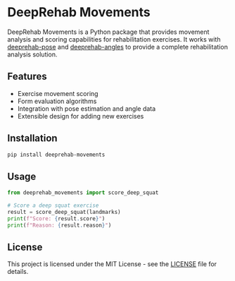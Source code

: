 # DeepRehab Movements

DeepRehab Movements is a Python package that provides movement analysis and scoring capabilities for rehabilitation exercises. It works with [deeprehab-pose](../deeprehab-pose) and [deeprehab-angles](../deeprehab-angles) to provide a complete rehabilitation analysis solution.

## Features

- Exercise movement scoring
- Form evaluation algorithms
- Integration with pose estimation and angle data
- Extensible design for adding new exercises

## Installation

```bash
pip install deeprehab-movements
```

## Usage

```python
from deeprehab_movements import score_deep_squat

# Score a deep squat exercise
result = score_deep_squat(landmarks)
print(f"Score: {result.score}")
print(f"Reason: {result.reason}")
```

## License

This project is licensed under the MIT License - see the [LICENSE](LICENSE) file for details.